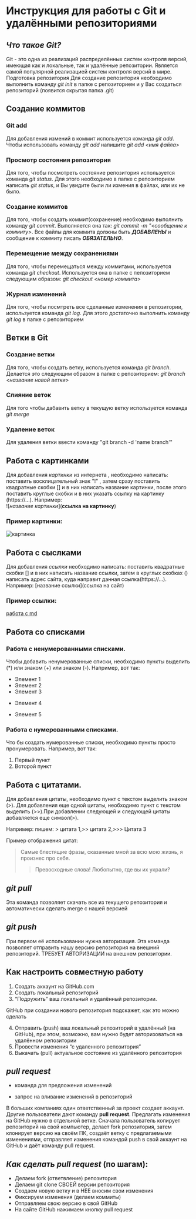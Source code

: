 # Инструкция для работы с Git и удалёнными репозиториями

## *Что такое Git?*
Git - это одна из реализаций распределённых систем контроля версий, имеющая как и локальные, так и удалённые репозитории. Является самой популярной реализацией систем контроля версий в мире.
Подготовка репозитория
Для создание репозитория необходимо выполнить команду *git init*  в папке с репозиторием и у Вас создаться репозиторий (появится скрытая папка .git)

## Создание коммитов

### Git add
Для добавления измений в коммит используется команда *git add*. Чтобы использовать команду *git add* напишите *git add <имя файла>*

### Просмотр состояния репозитория
Для того, чтобы посмотреть состояние репозитория используется команда *git status*. Для этого необходимо в папке с репозиторием написать *git status*, и Вы увидите были ли измения в файлах, или их не было.

### Создание коммитов
Для того, чтобы создать коммит(сохранение) необходимо выполнить команду *git commit*. Выполняется она так: *git commit -m "<сообщение к коммиту>*. Все файлы для коммита должны быть ***ДОБАВЛЕНЫ*** и сообщение к коммиту писать ***ОБЯЗАТЕЛЬНО***.

### Перемещение между сохранениями
Для того, чтобы перемещаться между коммитами, используется команда *git checkout*. Используется она в папке с пепозиторием следующим образом: *git checkout <номер коммита>*

### Журнал изменений
Для того, чтобы посмтреть все сделанные изменения в репозитории, используется команда *git log*. Для этого достаточно выполнить команду *git log* в папке с репозиторием

## Ветки в Git

### Создание ветки

Для того, чтобы создать ветку, используется команда *git branch*. Делается это следующим образом в папке с репозиторием: *git branch <название новой ветки>*

### Слияние веток

Для того чтобы дабавить ветку в текущую ветку используется команда *git merge <name branch>*

### Удаление веток
Для удаления ветки ввести команду "git branch -d 'name branch'"

## Работа с картинками 

Для добавления *картинки* из интернета , необходимо написать:
 поставить восклицательный знак "!" , затем сразу поставить квадратные скобки [] и в них написать название картинки, после этого поставить круглые скобки и в них указать ссылку на картинку (https://...). Например:  
![*название картинки*](**ссылка на картинку**)

### Пример картинки:
![картинка](https://klike.net/uploads/posts/2020-06/1591253681_1.jpg)


## Работа с сыслками
Для добавления *ссылки* необходимо написать: поставить квадратные скобки [] и в них написать название ссылки, затем в круглых скобках () написать адрес сайта, куда направит данная ссылка(https://...). Например: [название ссылки](ссылка на сайт)

### Пример ссылки:
[работа с md](https://gist.github.com/Jekins/2bf2d0638163f1294637)

## Работа со списками

### Работа с ненумерованными списками.

Чтобы добавить ненумерованные списки, необходимо пункты выделить (*) или знаком (+) или знаком (-). Например, вот так:
* Элемент 1
* Элемент 2
* Элемент 3
+ Элемент 4
- Элемент 5


### Работа с нумерованными списками.

Что бы создать нумерованные списки, необходимо пункты просто пронумеровать. Например, вот так:
1. Первый пункт
2. Воторой пункт

## Работа с цитатами.

Для добавления цитаты, необходимо пункт с текстом выделить знаком (>).
Для добавления еще одной цитаты, необходимо пункт с текстом выделить (>>).При добавлении следующей и следующей цитаты добавляется еще символ(>).

Например: пишем: > цитата 1,>> цитата 2,>>> Цитата 3

Пример отображения цитат:

>Самые блестящие фразы, сказанные мной за всю мою жизнь, я произнес про себя.
>>Превосходные слова! Любопытно, где вы их украли?

## *git pull*
Эта команда позволяет скачать все из текущего репозитория и автоматически сделать merge с нашей версией

## *git push*
При первом её использовании нужна авторизация.
Эта команда позволяет отправить нашу версию репозитория на внешний репозиторий. ТРЕБУЕТ АВТОРИЗАЦИИ на внешнем репозитории.

## Как настроить совместную работу

1. Создать аккаунт на GitHub.com
2. Создать локальный репозиторий
3. “Подружить” ваш локальный и удалённый репозитории. 
    
GitHub при создании нового репозитория подскажет, как это можно сделать
    
4. Отправить (push) ваш локальный репозиторий в удалённый (на GitHub), при этом, возможно, вам нужно будет авторизоваться на удалённом репозитории
5. Провести изменения “с удаленного репозитория”
6. Выкачать (pull) актуальное состояние из удалённого репозитория

## *pull request*

- команда для предложения изменений 

- запрос на вливание изменений в репозиторий

В больших компаниях один ответственный за проект создает аккаунт. Другие пользователи дают команду **pull request**. Предлагать изменения на GitHub нужно в отдельной ветке. 
Сначала пользователь копирует репозиторий на свой компьютер, делает fork репозитория, затем клонирует версию на своём ПК, создаёт ветку с предлагаемыми изменениями, отправляет изменения командой push в свой аккаунт на GitHub и даёт команду pull request.
 
 
 
 
 
 ## *Как сделать pull request* (по шагам):

- Делаем fork (ответвление) репозитория
- Делаем git clone СВОЕЙ версии репозитория
- Создаем новую ветку и в НЕЕ вносим свои изменения
- Фиксируем изменения (делаем коммиты)
- Отправляем свою версию в свой GitHub
- На сайте GitHub нажимаем кнопку pull request
